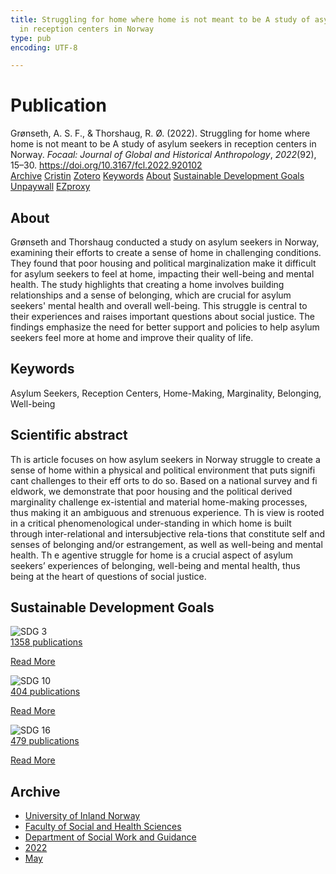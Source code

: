 ```yaml
---
title: Struggling for home where home is not meant to be A study of asylum seekers
  in reception centers in Norway
type: pub
encoding: UTF-8

---
```

<h1>Publication</h1>
<article id="csl-bib-container-4IPJTJPZ" class="csl-bib-container">
  <div class="csl-bib-body"> <div class="csl-entry">Grønseth, A. S. F., &#38; Thorshaug, R. Ø. (2022). Struggling for home where home is not meant to be A study of asylum seekers in reception centers in Norway. <i>Focaal: Journal of Global and Historical Anthropology</i>, <i>2022</i>(92), 15–30. <a href="https://doi.org/10.3167/fcl.2022.920102">https://doi.org/10.3167/fcl.2022.920102</a></div> </div>
  <div class="csl-bib-buttons">
    <a href="#taxonomy-article-4IPJTJPZ" alt="archive" class="csl-bib-button">Archive</a>
    <a href="https://app.cristin.no/results/show.jsf?id=2021022" alt="Cristin" class="csl-bib-button">Cristin</a>
    <a href="http://zotero.org/groups/5881554/items/4IPJTJPZ" alt="Zotero" class="csl-bib-button">Zotero</a>
    <a href="#keywords-article-4IPJTJPZ" alt="keywords" class="csl-bib-button">Keywords</a>
    <a href="#about-article-4IPJTJPZ" alt="about_pub" class="csl-bib-button">About</a>
    <a href="#sdg-article-4IPJTJPZ" alt="sdg" class="csl-bib-button">Sustainable Development Goals</a>
    <a href="https://www.berghahnjournals.com/downloadpdf/journals/focaal/2022/92/fcl920102.pdf" alt="Unpaywall" class="csl-bib-button">Unpaywall</a>
    <a href="https://www.berghahnjournals.com/downloadpdf/journals/focaal/2022/92/fcl920102.pdf" alt="EZproxy" class="csl-bib-button">EZproxy</a>
  </div>
  <div id="csl-bib-meta-container-4IPJTJPZ"></div>
</article>
<div id="csl-bib-meta-4IPJTJPZ" class="csl-bib-meta">
  <article id="about-article-4IPJTJPZ" class="about_pub-article">
    <h1>About</h1>
    Grønseth and Thorshaug conducted a study on asylum seekers in Norway, examining their efforts to create a sense of home in challenging conditions. They found that poor housing and political marginalization make it difficult for asylum seekers to feel at home, impacting their well-being and mental health. The study highlights that creating a home involves building relationships and a sense of belonging, which are crucial for asylum seekers' mental health and overall well-being. This struggle is central to their experiences and raises important questions about social justice. The findings emphasize the need for better support and policies to help asylum seekers feel more at home and improve their quality of life.
  </article>
  <article id="keywords-article-4IPJTJPZ" class="keywords-article">
    <h1>Keywords</h1>
    Asylum Seekers, Reception Centers, Home-Making, Marginality, Belonging, Well-being
  </article>
  <article id="abstract-article-4IPJTJPZ" class="abstract-article">
    <h1>Scientific abstract</h1>
    Th  is article focuses on how asylum seekers in Norway struggle to create a sense of home within a physical and political environment that puts signifi cant challenges to their eff orts to do so. Based on a national survey and fi eldwork, we demonstrate that poor housing and the political derived marginality challenge ex-istential and material home-making processes, thus making it an ambiguous and strenuous  experience.  Th   is  view  is  rooted  in  a  critical  phenomenological  under-standing in which home is built through inter-relational and intersubjective rela-tions that constitute self and senses of belonging and/or estrangement, as well as well-being  and  mental  health.  Th   e  agentive  struggle  for  home  is  a  crucial  aspect  of  asylum  seekers’  experiences  of  belonging,  well-being  and  mental  health,  thus  being at the heart of questions of social justice.
  </article>
  <article id="sdg-article-4IPJTJPZ" class="sdg-article">
    <h1>Sustainable Development Goals</h1>
    <div class="sdg-container"><div id="sdg3" class="sdg">
        <img src="{{< params subfolder >}}images/sdg/sdg03_en.png" class="image" alt="SDG 3">
        <div class="sdg-overlay">
          <a href="{{< params subfolder >}}en/archive/?sdg=3#archive" class="sdg-publication-count"><span>1358</span> publications</a>
          <p><a href="https://sdgs.un.org/goals/goal3" class="sdg-read-more">Read More</a></p>
        </div>
      </div> <div id="sdg10" class="sdg">
        <img src="{{< params subfolder >}}images/sdg/sdg10_en.png" class="image" alt="SDG 10">
        <div class="sdg-overlay">
          <a href="{{< params subfolder >}}en/archive/?sdg=10#archive" class="sdg-publication-count"><span>404</span> publications</a>
          <p><a href="https://sdgs.un.org/goals/goal10" class="sdg-read-more">Read More</a></p>
        </div>
      </div> <div id="sdg16" class="sdg">
        <img src="{{< params subfolder >}}images/sdg/sdg16_en.png" class="image" alt="SDG 16">
        <div class="sdg-overlay">
          <a href="{{< params subfolder >}}en/archive/?sdg=16#archive" class="sdg-publication-count"><span>479</span> publications</a>
          <p><a href="https://sdgs.un.org/goals/goal16" class="sdg-read-more">Read More</a></p>
        </div>
      </div></div>
  </article>
  <article id="taxonomy-article-4IPJTJPZ" class="taxonomy-article">
    <h1>Archive</h1>
    <ul>
      <li><a href="{{< params subfolder >}}en/archive/?key=3DCRN523">University of Inland Norway</a></li>
      <li><a href="{{< params subfolder >}}en/archive/?key=IDKFS3MX">Faculty of Social and Health Sciences</a></li>
      <li><a href="{{< params subfolder >}}en/archive/?key=CU4VFGCV">Department of Social Work and Guidance</a></li>
      <li><a href="{{< params subfolder >}}en/archive/?key=7UTH2T35">2022</a></li>
      <li><a href="{{< params subfolder >}}en/archive/?key=V22RSBPG">May</a></li>
    </ul>
  </article>
</div>
